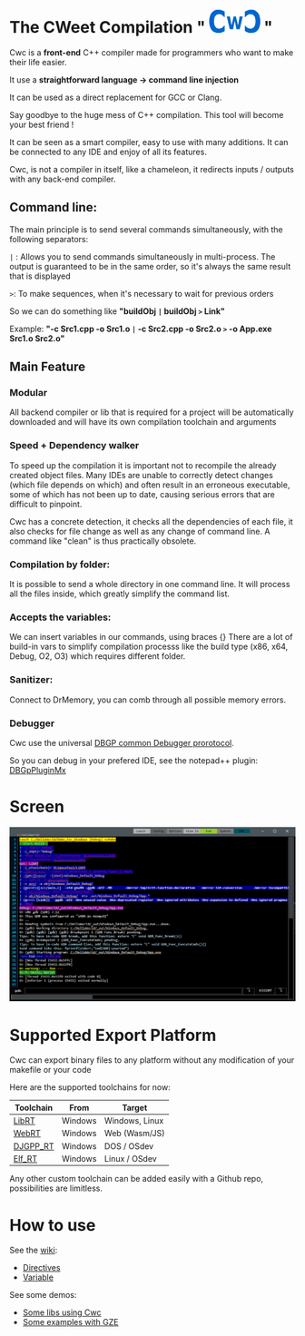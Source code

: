 
# The CWeet Compilation " [![Screen Shot](Utils/Cwc_small.png)](https://github.com/Honera/Cwc/blob/master/Tools/Cwc_small.png) "

Cwc is a **front-end** C++ compiler made for programmers who want to make their life easier.

It use a **straightforward language -> command line injection**

It can be used as a direct replacement for GCC or Clang.

Say goodbye to the huge mess of C++ compilation. This tool will become your best friend !

It can be seen as a smart compiler, easy to use with many additions. It can be connected to any IDE and enjoy of all its features.

Cwc, is not a compiler in itself, like a chameleon, it redirects inputs / outputs with any back-end compiler.


## Command line:

The main principle is to send several commands simultaneously, with the following separators:

`|` : Allows you to send commands simultaneously in multi-process. The output is guaranteed to be in the same order,
so it's always the same result that is displayed

`>`: To make sequences, when it's necessary to wait for previous orders

So we can do something like **"buildObj `|` buildObj `>` Link"**

Example: **"-c Src1.cpp -o Src1.o `|` -c Src2.cpp -o Src2.o `>` -o App.exe Src1.o Src2.o"**


## Main Feature

### Modular
All backend compiler or lib that is required for a project will be automatically downloaded and will have its own
compilation toolchain and arguments


### Speed + Dependency walker
To speed up the compilation it is important not to recompile the already created object files.
Many IDEs are unable to correctly detect changes (which file depends on which) and often result in an erroneous executable, some of which has not
been up to date, causing serious errors that are difficult to pinpoint.

Cwc has a concrete detection, it checks all the dependencies of each file, it also checks for file change as well as
any change of command line. A command like "clean" is thus practically obsolete.

### Compilation by folder:
It is possible to send a whole directory in one command line. It will process all the files inside, which greatly simplify the command list.

### Accepts the variables:
We can insert variables in our commands, using braces {}
There are a lot of build-in vars to simplify compilation processs like the build type (x86, x64, Debug, O2, O3) which requires different folder.

### Sanitizer:
Connect to DrMemory, you can comb through all possible memory errors.

### Debugger
Cwc use the universal [DBGP common Debugger prorotocol](https://xdebug.org/docs-dbgp.php).

So you can debug in your prefered IDE, see the notepad++ plugin: [DBGpPluginMx](https://github.com/VLiance/DBGpPluginMx)


# Screen

 [![Screen Shot](Utils/Screen.png)](https://github.com/Honera/Cwc/blob/master/Tools/Screen.png)
 
 
 # Supported Export Platform

Cwc can export binary files to any platform without any modification of your makefile or your code

Here are the supported toolchains for now:

Toolchain  | From  | Target
 --- | --- | ---
[LibRT](https://github.com/VLianceTool/LibRT) | Windows | Windows, Linux
[WebRT](https://github.com/VLianceTool/WebRT) | Windows | Web (Wasm/JS)
[DJGPP_RT](https://github.com/VLianceTool/DJGPP_RT) | Windows | DOS / OSdev
[Elf_RT](https://github.com/VLianceTool/Elf_RT) | Windows | Linux / OSdev


Any other custom toolchain can be added easily with a Github repo, possibilities are limitless.

 # How to use

See the [wiki](https://github.com/VLiance/Cwc/wiki):
* [Directives](https://github.com/VLiance/Cwc/wiki/Directives)
* [Variable](https://github.com/VLiance/Cwc/wiki/Variables)

See some demos:
* [Some libs using Cwc](https://github.com/cwc-lib)
* [Some examples with GZE](https://github.com/cwc-gze)

